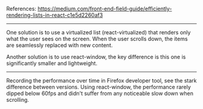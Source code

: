 References: 
https://medium.com/front-end-field-guide/efficiently-rendering-lists-in-react-c1e5d2260af3  

---

One solution is to use a virtualized list (react-virtualized) that renders only what the user sees on the screen. When the user scrolls down, the items are seamlessly replaced with new content.

Another solution is to use react-window, the key difference is this one is significantly smaller and lightweight.

---
Recording the performance over time in Firefox developer tool, see the stark difference between versions.
Using react-window, the performance rarely dipped below 60fps and didn't suffer from any noticeable slow down when scrolling.
